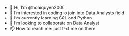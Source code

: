 - 👋 Hi, I’m @hoaiquyen2000
- 👀 I’m interested in coding to join into Data Analysts field
- 🌱 I’m currently learning SQL and Python 
- 💞️ I’m looking to collaborate on Data Analyst
- 📫 How to reach me: just text me on there

<!---
hoaiquyen2000/hoaiquyen2000 is a ✨ special ✨ repository because its `README.md` (this file) appears on your GitHub profile.
You can click the Preview link to take a look at your changes.
--->
